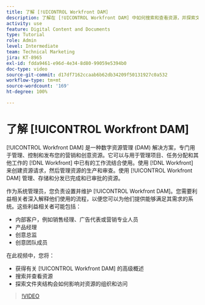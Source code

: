 ```yaml
---
title: 了解 [!UICONTROL Workfront DAM]
description: 了解在 [!UICONTROL Workfront DAM] 中如何搜索和查看资源，并探索文件夹结构会如何影响对资源的组织和访问。
activity: use
feature: Digital Content and Documents
type: Tutorial
role: Admin
level: Intermediate
team: Technical Marketing
jira: KT-8965
exl-id: fdda9461-e96d-4e34-8d80-99059e5394b0
doc-type: video
source-git-commit: d17df7162ccaab6b62db34209f50131927c0a532
workflow-type: tm+mt
source-wordcount: '169'
ht-degree: 100%

---
```


# 了解 [!UICONTROL Workfront DAM]

[!UICONTROL Workfront DAM] 是一种数字资源管理 (DAM) 解决方案，专门用于管理、控制和发布您的营销和创意资源。它可以与用于管理项目、任务分配和其他工作的 [!DNL Workfront] 中已有的工作流结合使用。使用 [!DNL Workfront] 来创建资源请求，然后管理资源的生产和审查。使用 [!UICONTROL Workfront DAM] 管理、存储和分发已完成和已审批的资源。


作为系统管理员，您负责设置并维护 [!UICONTROL Workfront DAM]。您需要利益相关者深入解释他们使用的流程，以便您可以为他们提供能够满足其需求的系统。这些利益相关者可能包括：

* 内部客户，例如销售经理、广告代表或营销专业人员
* 产品经理
* 创意总监
* 创意团队成员

在此视频中，您将：

* 获得有关 [!UICONTROL Workfront DAM] 的高级概述
* 搜索并查看资源
* 探索文件夹结构会如何影响对资源的组织和访问

>[!VIDEO](https://video.tv.adobe.com/v/335228/?quality=12&learn=on&enablevpops)

